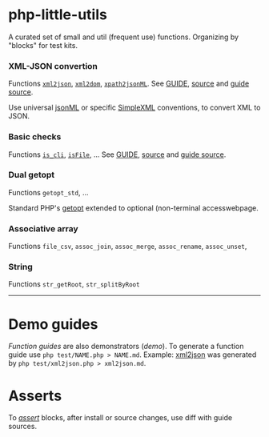 # php-little-utils
A curated set of small and util (frequent use) functions. Organizing by "blocks" for test kits.

### XML-JSON convertion
Functions [`xml2json`](http://ppkrauss.github.io/php-little-utils/docs/#method_xml2json), [`xml2dom`](http://ppkrauss.github.io/php-little-utils/docs/#method_xml2dom), [`xpath2jsonML`](http://ppkrauss.github.io/php-little-utils/docs/#method_xpath2jsonML).
See [GUIDE](xml2json.md), [source](src/xml2json.php) and [guide source](test/xml2json_test.php).

Use universal [jsonML](http://json.org/) or specific [SimpleXML](http://php.net/manual/en/book.simplexml.php) conventions, to convert XML to JSON.

### Basic checks

Functions [`is_cli`](http://ppkrauss.github.io/php-little-utils/docs/#method_is_cli), [`isFile`](http://ppkrauss.github.io/php-little-utils/docs/#method_isFile), ...
See [GUIDE](check.md), [source](src/check.php) and [guide source](test/check_test.php).

### Dual getopt
Functions `getopt_std`, ...

Standard PHP's [getopt]() extended to optional (non-terminal accesswebpage.

### Associative array

Functions `file_csv`, `assoc_join`, `assoc_merge`, `assoc_rename`, `assoc_unset`,

### String

Functions `str_getRoot`,  `str_splitByRoot`

------

# Demo guides
*Function guides* are also demonstrators (*demo*). To generate a function guide use `php test/NAME.php > NAME.md`. Example: [xml2json](xml2json.md) was generated by `php test/xml2json.php > xml2json.md`.

# Asserts

To [*assert*](https://en.wikipedia.org/wiki/Assertion_(software_development)) blocks, after install or source changes, use diff with guide sources.
